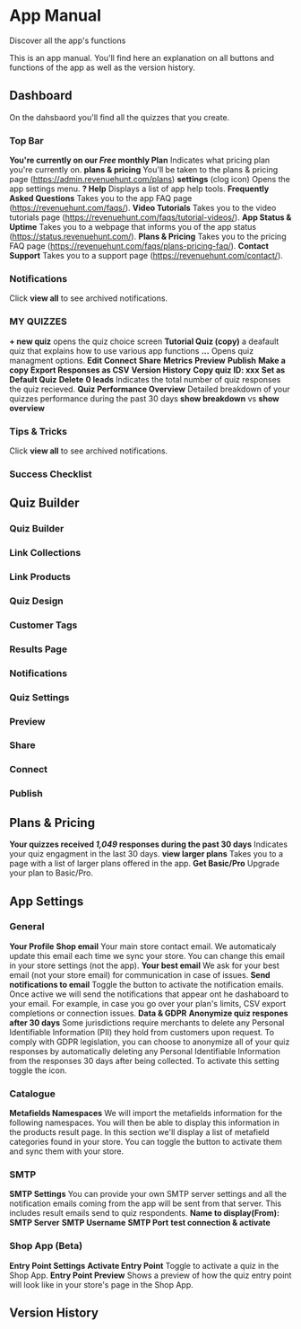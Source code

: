 # App Manual

Discover all the app's functions

This is an app manual. You'll find here an explanation on all buttons and functions of the app as well as the version history.

## Dashboard

On the dahsbaord you'll find all the quizzes that you create.

### Top Bar

**You're currently on our *Free* monthly Plan** Indicates what pricing plan you're currently on.
**plans & pricing** You'll be taken to the plans & pricing page (https://admin.revenuehunt.com/plans)
**settings** (clog icon) Opens the app settings menu.
**? Help** Displays a list of app help tools. 
    **Frequently Asked Questions** Takes you to the app FAQ page (https://revenuehunt.com/faqs/).
    **Video Tutorials** Takes you to the video tutorials page (https://revenuehunt.com/faqs/tutorial-videos/).
    **App Status & Uptime** Takes you to a webpage that informs you of the app status (https://status.revenuehunt.com/).
    **Plans & Pricing** Takes you to the pricing FAQ page (https://revenuehunt.com/faqs/plans-pricing-faq/).
    **Contact Support** Takes you to a support page (https://revenuehunt.com/contact/).

### Notifications
Click **view all** to see archived notifications.

### MY QUIZZES
**+ new quiz** opens the quiz choice screen
**Tutorial Quiz (copy)** a deafault quiz that explains how to use various app functions
    **...** Opens quiz managment options.
        **Edit**
        **Connect**
        **Share**
        **Metrics**
        **Preview**
        **Publish**
        **Make a copy**
        **Export Responses as CSV**
        **Version History**
        **Copy quiz ID: xxx**
        **Set as Default Quiz**
        **Delete**
    **0 leads** Indicates the total number of quiz responses the quiz recieved.
**Quiz Performance Overview** Detailed breakdown of your quizzes performance during the past 30 days 
**show breakdown** vs **show overview**

### Tips & Tricks
Click **view all** to see archived notifications.

### Success Checklist

## Quiz Builder

### Quiz Builder

### Link Collections

### Link Products

### Quiz Design

### Customer Tags

### Results Page

### Notifications

### Quiz Settings

### Preview

### Share

### Connect

### Publish

## Plans & Pricing

**Your quizzes received *1,049* responses during the past 30 days** Indicates your quiz engagment in the last 30 days.
**view larger plans** Takes you to a page with a list of larger plans offered in the app.
**Get Basic/Pro** Upgrade your plan to Basic/Pro.

## App Settings

### General

**Your Profile**
    **Shop email** Your main store contact email. We automaticaly update this email each time we sync your store. You can change this email in your store settings (not the app).
    **Your best email** We ask for your best email (not your store email) for communication in case of issues.
    **Send notifications to email** Toggle the button to activate the notification emails. Once active we will send the notifications that appear ont he dashaboard to your email. For example, in case you go over your plan's limits, CSV export completions or connection issues.
**Data & GDPR**
    **Anonymize quiz respones after 30 days** Some jurisdictions require merchants to delete any Personal Identifiable Information (PII) they hold from customers upon request. To comply with GDPR legislation, you can choose to anonymize all of your quiz responses by automatically deleting any Personal Identifiable Information from the responses 30 days after being collected. To activate this setting toggle the icon.

### Catalogue

**Metafields Namespaces** We will import the metafields information for the following namespaces. You will then be able to display this information in the products result page. In this section we'll display a list of metafield categories found in your store. You can toggle the button to activate them and sync them with your store.

### SMTP

**SMTP Settings** You can provide your own SMTP server settings and all the notification emails coming from the app will be sent from that server. This includes result emails send to quiz respondents.
    **Name to display(From):**
    **SMTP Server**
    **SMTP Username**
    **SMTP Port**
    **test connection & activate** 

### Shop App (Beta)

**Entry Point Settings**
    **Activate Entry Point** Toggle to activate a quiz in the Shop App.
**Entry Point Preview** Shows a preview of how the quiz entry point will look like in your store's page in the Shop App.

## Version History 